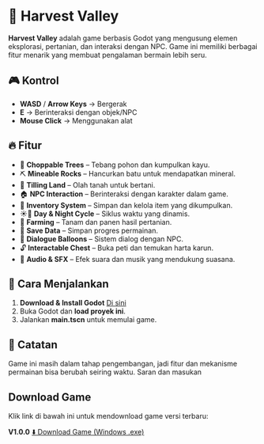 # 🌿 Harvest Valley

**Harvest Valley** adalah game berbasis Godot yang mengusung elemen eksplorasi, pertanian, dan interaksi dengan NPC. Game ini memiliki berbagai fitur menarik yang membuat pengalaman bermain lebih seru.

## 🎮 Kontrol
- **WASD** / **Arrow Keys** → Bergerak
- **E** → Berinteraksi dengan objek/NPC
- **Mouse Click** → Menggunakan alat

## 🔥 Fitur
- 🌳 **Choppable Trees** – Tebang pohon dan kumpulkan kayu.
- ⛏️ **Mineable Rocks** – Hancurkan batu untuk mendapatkan mineral.
- 🚜 **Tilling Land** – Olah tanah untuk bertani.
- 🏠 **NPC Interaction** – Berinteraksi dengan karakter dalam game.
- 🎒 **Inventory System** – Simpan dan kelola item yang dikumpulkan.
- ☀️🌙 **Day & Night Cycle** – Siklus waktu yang dinamis.
- 🌾 **Farming** – Tanam dan panen hasil pertanian.
- 💾 **Save Data** – Simpan progres permainan.
- 💬 **Dialogue Balloons** – Sistem dialog dengan NPC.
- 🔓 **Interactable Chest** – Buka peti dan temukan harta karun.
- 🎵 **Audio & SFX** – Efek suara dan musik yang mendukung suasana.

## 🚀 Cara Menjalankan
1. **Download & Install Godot** [Di sini](https://godotengine.org/download)
2. Buka Godot dan **load proyek ini**.
3. Jalankan **main.tscn** untuk memulai game.

## 📌 Catatan
Game ini masih dalam tahap pengembangan, jadi fitur dan mekanisme permainan bisa berubah seiring waktu. Saran dan masukan

## Download Game

Klik link di bawah ini untuk mendownload game versi terbaru:

**V1.0.0**
[⬇️ Download Game (Windows .exe)](https://github.com/SahrulRamadhanHardiansyah/Harvest-Valley/releases/download/v1.0.0/Harvest.Valley.exe)

